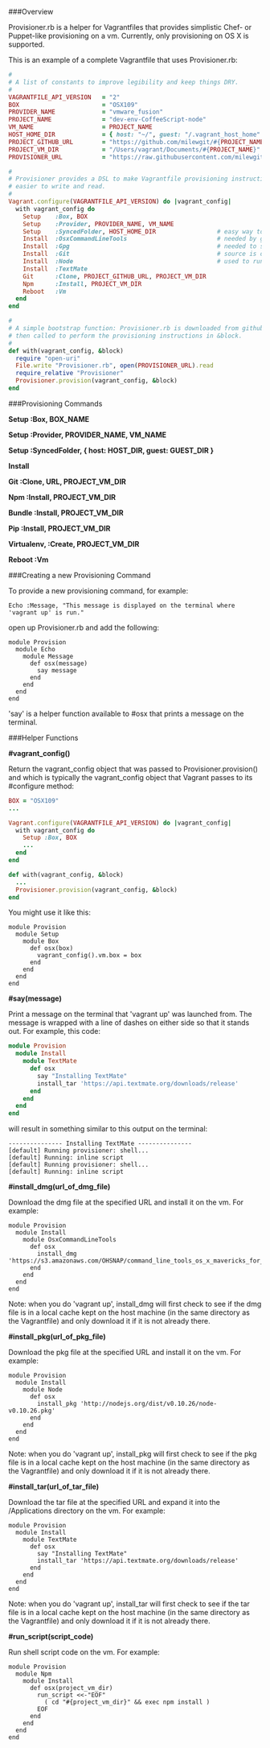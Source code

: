 ###Overview

Provisioner.rb is a helper for Vagrantfiles that provides simplistic Chef- or Puppet-like 
provisioning on a vm.  Currently, only provisioning on OS X is supported.

This is an example of a complete Vagrantfile that uses Provisioner.rb:

  ```Ruby
  #
  # A list of constants to improve legibility and keep things DRY.
  #
  VAGRANTFILE_API_VERSION   = "2"
  BOX                       = "OSX109"
  PROVIDER_NAME             = "vmware_fusion"
  PROJECT_NAME              = "dev-env-CoffeeScript-node"
  VM_NAME                   = PROJECT_NAME
  HOST_HOME_DIR             = { host: "~/", guest: "/.vagrant_host_home" }
  PROJECT_GITHUB_URL        = "https://github.com/milewgit/#{PROJECT_NAME}.git"
  PROJECT_VM_DIR            = "/Users/vagrant/Documents/#{PROJECT_NAME}"
  PROVISIONER_URL           = "https://raw.githubusercontent.com/milewgit/vm-installers/master/Provisioner.rb"

  #
  # Provisioner provides a DSL to make Vagrantfile provisioning instructions 
  # easier to write and read.
  #
  Vagrant.configure(VAGRANTFILE_API_VERSION) do |vagrant_config|
    with vagrant_config do
      Setup    :Box, BOX
      Setup    :Provider, PROVIDER_NAME, VM_NAME
      Setup    :SyncedFolder, HOST_HOME_DIR                 # easy way to copy gpg keys and git config from host to vm
      Install  :OsxCommandLineTools                         # needed by git
      Install  :Gpg                                         # needed to sign git commits
      Install  :Git                                         # source is on github
      Install  :Node                                        # used to run coffeescript compiler, tests under node.js
      Install  :TextMate
      Git      :Clone, PROJECT_GITHUB_URL, PROJECT_VM_DIR
      Npm      :Install, PROJECT_VM_DIR
      Reboot   :Vm
    end
  end

  #
  # A simple bootstrap function: Provisioner.rb is downloaded from github and 
  # then called to perform the provisioning instructions in &block.
  #
  def with(vagrant_config, &block)
    require "open-uri"
    File.write "Provisioner.rb", open(PROVISIONER_URL).read
    require_relative "Provisioner"
    Provisioner.provision(vagrant_config, &block)
  end
  ```



###Provisioning Commands

**Setup :Box, BOX_NAME**

**Setup :Provider, PROVIDER_NAME, VM_NAME**

**Setup :SyncedFolder, { host: HOST_DIR, guest: GUEST_DIR }**

**Install**

**Git :Clone, URL, PROJECT_VM_DIR**

**Npm :Install, PROJECT_VM_DIR**

**Bundle :Install, PROJECT_VM_DIR**

**Pip :Install, PROJECT_VM_DIR**

**Virtualenv, :Create, PROJECT_VM_DIR**

**Reboot :Vm**



###Creating a new Provisioning Command
  
To provide a new provisioning command, for example:

  ```
  Echo :Message, "This message is displayed on the terminal where 'vagrant up' is run."
  ```

open up Provisioner.rb and add the following:

  ```
  module Provision
    module Echo
      module Message
        def osx(message)
          say message
        end
      end
    end
  end
  ```

'say' is a helper function available to #osx that prints a message on the terminal.



###Helper Functions

**#vagrant_config()**

  Return the vagrant_config object that was passed to Provisioner.provision() and 
  which is typically the vagrant_config object that Vagrant passes to its #configure
  method:
  
  ```Ruby
  BOX = "OSX109"
  ...

  Vagrant.configure(VAGRANTFILE_API_VERSION) do |vagrant_config|
    with vagrant_config do
      Setup :Box, BOX
      ...
    end
  end
  
  def with(vagrant_config, &block)
    ...
    Provisioner.provision(vagrant_config, &block)
  end
  ```
  
  You might use it like this:
  
  ```
  module Provision
    module Setup
      module Box
        def osx(box)
          vagrant_config().vm.box = box
        end
      end
    end
  end
  ```


**#say(message)**

  Print a message on the terminal that 'vagrant up' was launched from.  The message is
  wrapped with a line of dashes on either side so that it stands out.  For example,
  this code:

  ```Ruby
  module Provision
    module Install
      module TextMate
        def osx
          say "Installing TextMate"
          install_tar 'https://api.textmate.org/downloads/release'
        end
      end
    end
  end
  ```

  will result in something similar to this output on the terminal:

  ```
  --------------- Installing TextMate ---------------
  [default] Running provisioner: shell...
  [default] Running: inline script
  [default] Running provisioner: shell...
  [default] Running: inline script
  ```


**#install_dmg(url_of_dmg_file)**

  Download the dmg file at the specified URL and install it on the vm.  For example:
  
  ```
  module Provision
    module Install
      module OsxCommandLineTools
        def osx
          install_dmg 'https://s3.amazonaws.com/OHSNAP/command_line_tools_os_x_mavericks_for_xcode__late_october_2013.dmg'
        end
      end
    end
  end
  ```

  Note: when you do 'vagrant up', install_dmg will first check to see if the dmg
  file is in a local cache kept on the host machine (in the same directory as the
  Vagrantfile) and only download it if it is not already there.


**#install_pkg(url_of_pkg_file)**

  Download the pkg file at the specified URL and install it on the vm.  For example:
  
  ```
  module Provision
    module Install
      module Node
        def osx
          install_pkg 'http://nodejs.org/dist/v0.10.26/node-v0.10.26.pkg'
        end
      end
    end
  end
  ```

  Note: when you do 'vagrant up', install_pkg will first check to see if the pkg
  file is in a local cache kept on the host machine (in the same directory as the
  Vagrantfile) and only download it if it is not already there.


**#install_tar(url_of_tar_file)**

  Download the tar file at the specified URL and expand it into the /Applications 
  directory on the vm.  For example:
  
  ```
  module Provision
    module Install
      module TextMate
        def osx
          say "Installing TextMate"
          install_tar 'https://api.textmate.org/downloads/release'
        end
      end
    end
  end
  ```

  Note: when you do 'vagrant up', install_tar will first check to see if the tar
  file is in a local cache kept on the host machine (in the same directory as the
  Vagrantfile) and only download it if it is not already there.


**#run_script(script_code)**

  Run shell script code on the vm.  For example:
  
  ```
  module Provision
    module Npm
      module Install
        def osx(project_vm_dir)
          run_script <<-"EOF"
            ( cd "#{project_vm_dir}" && exec npm install )
          EOF
        end
      end
    end
  end
  ```
